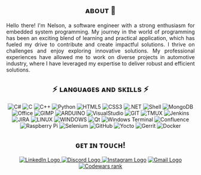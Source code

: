 <div align="center">

## ᴀʙᴏᴜᴛ 👋

<div align="justify">
Hello there! I'm Nelson, a software engineer with a strong enthusiasm for embedded system programming. My journey in the world of programming has been an exciting blend of learning and practical application, which has fueled my drive to contribute and create impactful solutions. I thrive on challenges and enjoy exploring innovative solutions. My professional experiences have allowed me to work on diverse projects in automotive industry, where I have leveraged my expertise to deliver robust and efficient solutions.  

<div align="center">
	
## ⚡ ʟᴀɴɢᴜᴀɢᴇs ᴀɴᴅ sᴋɪʟʟs ⚡

![C#](https://img.shields.io/badge/C%23-9b4993?style=for-the-badge&logo=c-sharp&logoColor=white)
![C](https://img.shields.io/badge/C-00599C?style=for-the-badge&logo=c&logoColor=white)
![C++](https://img.shields.io/badge/C%2B%2B-00599C?style=for-the-badge&logo=c%2B%2B&logoColor=white)
![Python](https://img.shields.io/badge/Python-FFD43B?style=for-the-badge&logo=python&logoColor=306998)
![HTML5](https://img.shields.io/badge/HTML5-E34F26?style=for-the-badge&logo=html5&logoColor=white)
![CSS3](https://img.shields.io/badge/CSS3-1572B6?style=for-the-badge&logo=css3&logoColor=white)
![.NET](https://img.shields.io/badge/.NET-5C2D91?style=for-the-badge&logo=.net&logoColor=white)
![Shell](https://img.shields.io/badge/Shell_Script-121011?style=for-the-badge&logo=gnu-bash&logoColor=white)
![MongoDB](https://img.shields.io/badge/MongoDB-4EA94B?style=for-the-badge&logo=mongodb&logoColor=white)
![Office](https://img.shields.io/badge/Microsoft_Office-D83B01?style=for-the-badge&logo=microsoft-office&logoColor=white)
![GIMP](https://img.shields.io/badge/gimp-5C5543?style=for-the-badge&logo=gimp&logoColor=white)
![ARDUINO](https://img.shields.io/badge/Arduino-00979D?style=for-the-badge&logo=arduino&logoColor=white)
![VisualStudio](https://img.shields.io/badge/Visual_Studio-5C2D91?style=for-the-badge&logo=visual%20studio&logoColor=white)
![GIT](https://img.shields.io/badge/GIT-FFFFFF?style=for-the-badge&logo=git&logoColor=E44C30)
![TMUX](https://img.shields.io/badge/tmux-1BB91F?style=for-the-badge&logo=tmux&logoColor=grey)
![Jenkins](https://img.shields.io/badge/jenkins-%232C5263.svg?style=for-the-badge&logo=jenkins&logoColor=white)
![JIRA](https://img.shields.io/badge/Jira-0052CC?style=for-the-badge&logo=Jira&logoColor=white)
![LINUX](https://img.shields.io/badge/Linux-FCC624?style=for-the-badge&logo=linux&logoColor=black)
![WINDOWS](https://img.shields.io/badge/Windows-0078D6?style=for-the-badge&logo=windows&logoColor=white)
![Qt](https://img.shields.io/badge/Qt-%23217346.svg?style=for-the-badge&logo=Qt&logoColor=white)
![Windows Terminal](https://img.shields.io/badge/Windows%20Terminal-%234D4D4D.svg?style=for-the-badge&logo=windows-terminal&logoColor=white)
![Confluence](https://img.shields.io/badge/confluence-%23172BF4.svg?style=for-the-badge&logo=confluence&logoColor=white)
![Raspberry Pi](https://img.shields.io/badge/-RaspberryPi-C51A4A?style=for-the-badge&logo=Raspberry-Pi)
![Selenium](https://img.shields.io/badge/-selenium-%43B02A?style=for-the-badge&logo=selenium&logoColor=white)
![GitHub](https://img.shields.io/badge/github-%23121011.svg?style=for-the-badge&logo=github&logoColor=white)
![Yocto](https://img.shields.io/badge/yocto-FFFFFF?style=for-the-badge)
![Gerrit](https://img.shields.io/badge/gerrit-00599C.svg?style=for-the-badge&logo=gerrit&logoColor=white)
![Docker](https://img.shields.io/badge/docker-2496ED.svg?style=for-the-badge&logo=docker&logoColor=white)

<div align="center">

## ɢᴇᴛ ɪɴ ᴛᴏᴜᴄʜ!
  
<a href="https://www.linkedin.com/in/nelson-rocha27/" title="LinkedIn"><img src="https://img.shields.io/badge/LinkedIn-0077B5?style=for-the-badge&logo=linkedin&logoColor=white"  alt="LinkedIn Logo"  />
<a href="https://discord.com/users/127922523357708288" title="LinkedIn"><img src="https://img.shields.io/badge/Discord-7289DA?style=for-the-badge&logo=discord&logoColor=white"  alt="Discord Logo"  />
<a href="https://instagram.com/nelsonrocha27" target="_blank"><img src="https://img.shields.io/badge/-Instagram-bc2a8d?style=for-the-badge&logo=instagram&logoColor=white" alt="Instagram Logo"></a>
<a href = "mailto:nelsonrocha2727@gmail.com"><img src="https://img.shields.io/badge/-Gmail-c71610?style=for-the-badge&logo=gmail&logoColor=white" alt="Gmail Logo"></a>
<br>
<a href="https://www.codewars.com/users/Lordnero27"><img src="https://www.codewars.com/users/Lordnero27/badges/large" title="Codewars rank"></a>

</div>


<!--
<div align="center">
  <a href="https://github.com/NelsonRocha27">
  <img height="180em" src="https://github-readme-stats.vercel.app/api/top-langs/?username=NelsonRocha27&layout=compact&langs_count=10&hide=python&theme=dracula"/>
</div>
  

**NelsonRocha27/NelsonRocha27** is a ✨ _special_ ✨ repository because its `README.md` (this file) appears on your GitHub profile.

Here are some ideas to get you started:

- 🔭 I’m currently working on ...
- 🌱 I’m currently learning ...
- 👯 I’m looking to collaborate on ...
- 🤔 I’m looking for help with ...
- 💬 Ask me about ...
- 📫 How to reach me: ...
- 😄 Pronouns: ...
- ⚡ Fun fact: ...
-->
